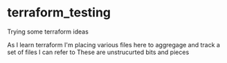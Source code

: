 # terraform_testing
Trying some terraform ideas

As I learn terraform I'm placing various files here to aggregage and track a set of files I can refer to
These are unstrucurted bits and pieces
